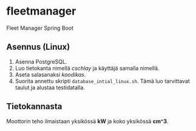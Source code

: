# fleetmanager
Fleet Manager Spring Boot

## Asennus (Linux)
1. Asenna PostgreSQL.
2. Luo tietokanta nimellä *cschlay* ja käyttäjä samalla nimellä.
3. Aseta salasanaksi *koodikas*.
4. Suorita annettu skripti `database_intial_linux.sh`.
Tämä luo tarvittavat taulut ja alustaa testidatalla.

## Tietokannasta
Moottorin teho ilmaistaan yksikössä **kW** ja koko yksikössä **cm^3**.
